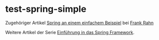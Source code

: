 test-spring-simple
==================

Zugehöriger Artikel [Spring an einem einfachem Beispiel](https://www.frank-rahn.de/spring-einem-einfachem-beispiel/?utm_source=github&utm_medium=readme&utm_campaign=test-spring-simple&utm_content=top "Spring an einem einfachem Beispiel bei Frank Rahn") bei [Frank Rahn](https://www.frank-rahn.de/?utm_source=github&utm_medium=readme&utm_campaign=test-spring-simple&utm_content=top "Homepage von Frank Rahn")

Weitere Artikel der Serie [Einführung in das Spring Framework](https://www.frank-rahn.de/einfuehrung-spring-framework/?utm_source=github&utm_medium=readme&utm_campaign=test-spring-simple&utm_content=top "Einführung in das Spring Framework bei Frank Rahn").